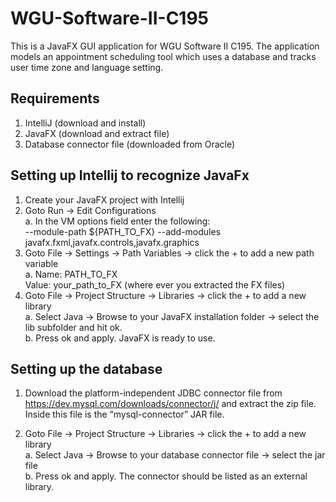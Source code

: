 # WGU-Software-II-C195
This is a JavaFX GUI application for WGU Software II C195. The application models an appointment scheduling tool which uses a database and tracks user time zone and language setting.

## Requirements
1. IntelliJ (download and install)
2. JavaFX  (download and extract file)
3. Database connector file (downloaded from Oracle)

## Setting up Intellij to recognize JavaFx
1. Create your JavaFX project with Intellij
2. Goto Run -> Edit Configurations  
    a. In the VM options field enter the following:  
    --module-path ${PATH_TO_FX} --add-modules javafx.fxml,javafx.controls,javafx.graphics
3. Goto File -> Settings -> Path Variables -> click the + to add a new path variable  
    a. Name: PATH_TO_FX  
       Value: your_path_to_FX (where ever you extracted the FX files)
4. Goto File -> Project Structure -> Libraries -> click the + to add a new library  
    a. Select Java -> Browse to your JavaFX installation folder -> select the lib subfolder
        and hit ok.  
    b. Press ok and apply.  JavaFX is ready to use.
## Setting up the database
1. Download the platform-independent JDBC connector file from https://dev.mysql.com/downloads/connector/j/ and extract the zip file. Inside this file is the “mysql-connector” JAR file.
 
2. Goto File -> Project Structure -> Libraries -> click the + to add a new library  
    a. Select Java -> Browse to your database connector file -> select the jar file  
    b. Press ok and apply. The connector should be listed as an external library. 
